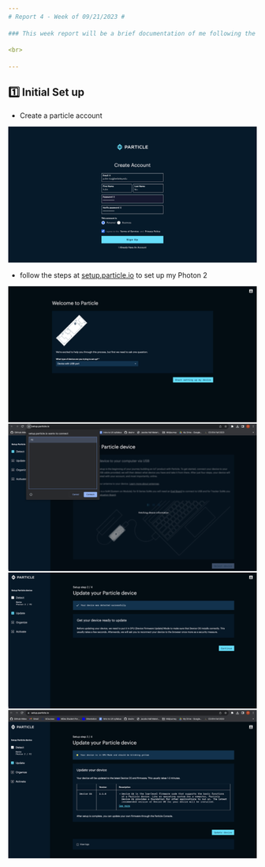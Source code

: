 ```yaml
---
# Report 4 - Week of 09/21/2023 #

### This week report will be a brief documentation of me following the Photon 2 tutorial to set up my Photon 2 and connect it to Wi-Fi.

<br>

---
```


## 1️⃣ Initial Set up
- Create a particle account 

<p align="center">
 <img width="650"  src="https://github.com/Berkeley-MDes/tdf-fa23-Heziaaaaa/blob/main/image/week-4/photon_register2.png">
</p>

- follow the steps at [setup.particle.io](https://setup.particle.io/) to set up my Photon 2
<p align="center">
 <img width="650"  src="https://github.com/Berkeley-MDes/tdf-fa23-Heziaaaaa/blob/main/image/week-4/photon_register1.png">

 <img width="650"  src="https://github.com/Berkeley-MDes/tdf-fa23-Heziaaaaa/blob/main/image/week-4/photon_setup2.png">
 
 <img width="650"  src="https://github.com/Berkeley-MDes/tdf-fa23-Heziaaaaa/blob/main/image/week-4/photon_register3.png">
 
<img width="650"  src="https://github.com/Berkeley-MDes/tdf-fa23-Heziaaaaa/blob/main/image/week-4/photon_register4.png">
</p>
